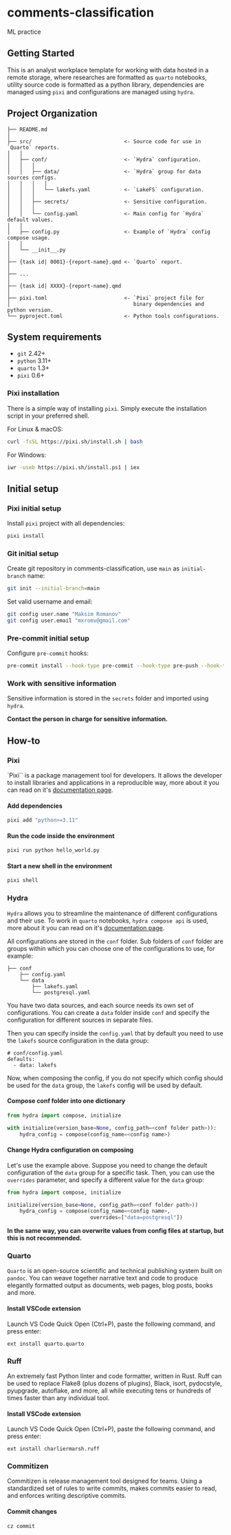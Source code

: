 # comments-classification
ML practice

## Getting Started
This is an analyst workplace template for working with data hosted in a remote storage, where researches are formatted as `quarto` notebooks, utility source code is formatted as a python library, dependencies are managed using `pixi` and configurations are managed using `hydra`.

## Project Organization
```
├── README.md
│
├── src/                              <- Source code for use in `Quarto` reports.
│   │
│   ├── conf/                         <- `Hydra` configuration.
│   │   │
│   │   ├── data/                     <- `Hydra` group for data sources configs.
│   │   │   │
│   │   │   └── lakefs.yaml           <- `LakeFS` configuration.
│   │   │
│   │   ├── secrets/                  <- Sensitive configuration.
│   │   │
│   │   └── config.yaml               <- Main config for `Hydra` default values.
│   │
│   ├── config.py                     <- Example of `Hydra` config compose usage.
│   │
│   └── __init__.py
│
├── {task id| 0001}-{report-name}.qmd <- `Quarto` report.
│
├── ...
│
├── {task id| XXXX}-{report-name}.qmd
│
├── pixi.toml                         <- `Pixi` project file for
│                                        binary dependencies and python version.
└── pyproject.toml                    <- Python tools configurations.
```

## System requirements
- `git` 2.42+
- `python` 3.11+
- `quarto` 1.3+
- `pixi` 0.6+

### Pixi installation
There is a simple way of installing `pixi`. Simply execute the installation script in your preferred shell.

For Linux & macOS:
```bash
curl -fsSL https://pixi.sh/install.sh | bash
```

For Windows:
```bash
iwr -useb https://pixi.sh/install.ps1 | iex
```

## Initial setup

### Pixi initial setup
Install `pixi` project with all dependencies:
```bash
pixi install
```

### Git initial setup
Create git repository in comments-classification, use `main` as `initial-branch` name:
```bash
git init --initial-branch=main
```

Set valid username and email:
```bash
git config user.name "Maksim Romanov"
git config user.email "mxromv@gmail.com"
```

### Pre-commit initial setup
Configure `pre-commit` hooks:

```bash
pre-commit install --hook-type pre-commit --hook-type pre-push --hook-type commit-msg
```

### Work with sensitive information
Sensitive information is stored in the `secrets` folder and imported using `hydra`.

**Contact the person in charge for sensitive information.**

## How-to

### Pixi
`Pixi`` is a package management tool for developers. It allows the developer to install libraries and applications in a reproducible way, more about it you can read on it's [documentation page][pixi_docs].

#### Add dependencies
```bash
pixi add "python>=3.11"
```

#### Run the code inside the environment
```bash
pixi run python hello_world.py
```

#### Start a new shell in the environment
```bash
pixi shell
```

### Hydra
`Hydra` allows you to streamline the maintenance of different configurations and their use. To work in `quarto` notebooks, `hydra compose api` is used, more about it you can read on it's [documentation page][hydra_compose_api_docs].

All configurations are stored in the `conf` folder. Sub folders of `conf` folder are groups within which you can choose one of the configurations to use, for example:
```
├── conf
    ├── config.yaml
    └── data
        ├── lakefs.yaml
        └── postgresql.yaml
```
You have two data sources, and each source needs its own set of configurations. You can create a `data` folder inside `conf` and specify the configuration for different sources in separate files.

Then you can specify inside the `config.yaml` that by default you need to use the `lakefs` source configuration in the data group:
```
# conf/config.yaml
defaults:
  - data: lakefs
```

Now, when composing the config, if you do not specify which config should be used for the `data` group, the `lakefs` config will be used by default.

#### Compose conf folder into one dictionary
```python
from hydra import compose, initialize

with initialize(version_base=None, config_path=<conf folder path>)):
    hydra_config = compose(config_name=<config name>)
```

#### Change Hydra configuration on composing
Let's use the example above. Suppose you need to change the default configuration of the `data` group for a specific task. Then, you can use the `overrides` parameter, and specify a different value for the `data` group:
```python
from hydra import compose, initialize

initialize(version_base=None, config_path=<conf folder path>))
    hydra_config = compose(config_name=<config name>,
                           overrides=["data=postgresql"])
```

**In the same way, you can overwrite values from config files at startup, but this is not recommended.**

### Quarto
`Quarto` is an open-source scientific and technical publishing system built on `pandoc`. You can weave together narrative text and code to produce elegantly formatted output as documents, web pages, blog posts, books and more.

#### Install VSCode extension
Launch VS Code Quick Open (Ctrl+P), paste the following command, and press enter:
```
ext install quarto.quarto
```

### Ruff
An extremely fast Python linter and code formatter, written in Rust. Ruff can be used to replace Flake8 (plus dozens of plugins), Black, isort, pydocstyle, pyupgrade, autoflake, and more, all while executing tens or hundreds of times faster than any individual tool.

#### Install VSCode extension
Launch VS Code Quick Open (Ctrl+P), paste the following command, and press enter:
```
ext install charliermarsh.ruff
```

### Commitizen
Commitizen is release management tool designed for teams. Using a standardized set of rules to write commits, makes commits easier to read, and enforces writing descriptive commits.

#### Commit changes
```bash
cz commit
```

[pixi_docs]: https://prefix.dev/docs/pixi/overview
[hydra_compose_api_docs]: https://hydra.cc/docs/advanced/compose_api/
"# comments-classification"
